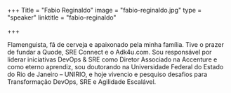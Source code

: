 +++
Title = "Fabio Reginaldo"
image = "fabio-reginaldo.jpg"
type = "speaker"
linktitle = "fabio-reginaldo"

+++

Flamenguista, fã de cerveja e apaixonado pela minha família. Tive o prazer de fundar a Quode, SRE Connect e o Adk4u.com. Sou responsável por liderar iniciativas DevOps & SRE como Diretor Associado na Accenture e como eterno aprendiz, sou doutorando na Universidade Federal do Estado do Rio de Janeiro – UNIRIO, e hoje vivencio e pesquiso desafios para Transformação DevOps, SRE e Agilidade Escalável.